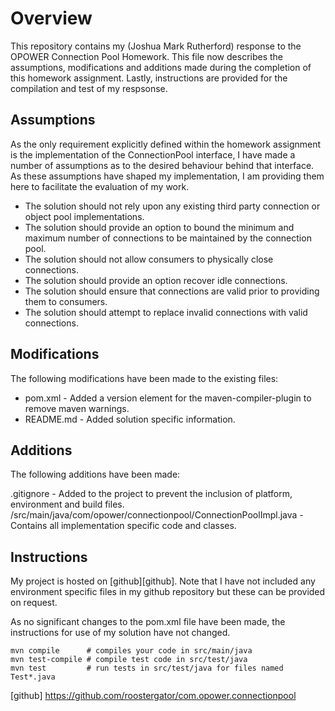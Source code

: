 # Overview

This repository contains my (Joshua Mark Rutherford) response to the OPOWER Connection Pool Homework. This file now describes the assumptions, modifications and additions made during the completion of this homework assignment.  Lastly, instructions are provided for the compilation and test of my respsonse.

## Assumptions

As the only requirement explicitly defined within the homework assignment is the implementation of the ConnectionPool interface, I have made a number of assumptions as to the desired behaviour behind that interface.  As these assumptions have shaped my implementation, I am providing them here to facilitate the evaluation of my work.

- The solution should not rely upon any existing third party connection or object pool implementations.
- The solution should provide an option to bound the minimum and maximum number of connections to be maintained by the connection pool.
- The solution should not allow consumers to physically close connections.
- The solution should provide an option recover idle connections.
- The solution should ensure that connections are valid prior to providing them to consumers.
- The solution should attempt to replace invalid connections with valid connections.

## Modifications

The following modifications have been made to the existing files:

- pom.xml - Added a version element for the maven-compiler-plugin to remove maven warnings. 
- README.md - Added solution specific information.

## Additions

The following additions have been made:

.gitignore - Added to the project to prevent the inclusion of platform, environment and build files.
/src/main/java/com/opower/connectionpool/ConnectionPoolImpl.java - Contains all implementation specific code and classes.

## Instructions

My project is hosted on [github][github]. Note that I have not included any environment specific files in my github repository but these can be provided on request.

As no significant changes to the pom.xml file have been made, the instructions for use of my solution have not changed.

    mvn compile      # compiles your code in src/main/java
    mvn test-compile # compile test code in src/test/java
    mvn test         # run tests in src/test/java for files named Test*.java

[github] https://github.com/roostergator/com.opower.connectionpool
